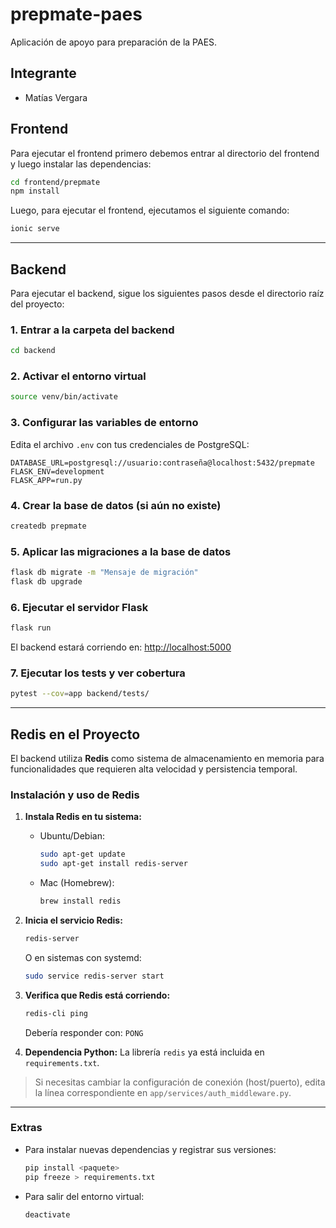 # prepmate-paes

Aplicación de apoyo para preparación de la PAES.

## Integrante

- Matías Vergara

## Frontend

Para ejecutar el frontend primero debemos entrar al directorio del frontend y luego instalar las dependencias:

```bash
cd frontend/prepmate
npm install
```

Luego, para ejecutar el frontend, ejecutamos el siguiente comando:

```bash
ionic serve
```

---

## Backend

Para ejecutar el backend, sigue los siguientes pasos desde el directorio raíz del proyecto:

### 1. Entrar a la carpeta del backend

```bash
cd backend
```

### 2. Activar el entorno virtual

```bash
source venv/bin/activate
```

### 3. Configurar las variables de entorno

Edita el archivo `.env` con tus credenciales de PostgreSQL:

```env
DATABASE_URL=postgresql://usuario:contraseña@localhost:5432/prepmate
FLASK_ENV=development
FLASK_APP=run.py
```

### 4. Crear la base de datos (si aún no existe)

```bash
createdb prepmate
```

### 5. Aplicar las migraciones a la base de datos

```bash
flask db migrate -m "Mensaje de migración"
flask db upgrade
```

### 6. Ejecutar el servidor Flask

```bash
flask run
```

El backend estará corriendo en: [http://localhost:5000](http://localhost:5000)

### 7. Ejecutar los tests y ver cobertura

```bash
pytest --cov=app backend/tests/
```

---

## Redis en el Proyecto

El backend utiliza **Redis** como sistema de almacenamiento en memoria para funcionalidades que requieren alta velocidad y persistencia temporal.


### Instalación y uso de Redis

1. **Instala Redis en tu sistema:**
   - Ubuntu/Debian:
     ```bash
     sudo apt-get update
     sudo apt-get install redis-server
     ```
   - Mac (Homebrew):
     ```bash
     brew install redis
     ```

2. **Inicia el servicio Redis:**
   ```bash
   redis-server
   ```
   O en sistemas con systemd:
   ```bash
   sudo service redis-server start
   ```

3. **Verifica que Redis está corriendo:**
   ```bash
   redis-cli ping
   ```
   Debería responder con: `PONG`

4. **Dependencia Python:**
   La librería `redis` ya está incluida en `requirements.txt`.

> Si necesitas cambiar la configuración de conexión (host/puerto), edita la línea correspondiente en `app/services/auth_middleware.py`.

---

### Extras

- Para instalar nuevas dependencias y registrar sus versiones:

  ```bash
  pip install <paquete>
  pip freeze > requirements.txt
  ```

- Para salir del entorno virtual:

  ```bash
  deactivate
  ```
